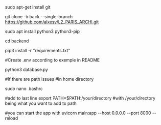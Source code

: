 sudo apt-get install git

git clone -b back --single-branch https://github.com/alxesv/L2_PARIS_ARCHI.git

sudo apt install python3 python3-pip

cd backend

pip3 install -r "requirements.txt"

#Create .env according to exemple in README

python3 database.py

#If there are path issues
#in home directory

sudo nano .bashrc

#add to last line
export PATH=$PATH:/your/directory 
#with /your/directory being what you want to add to path

#you can start the app with 
uvicorn main:app --host 0.0.0.0 --port 8000 --reload